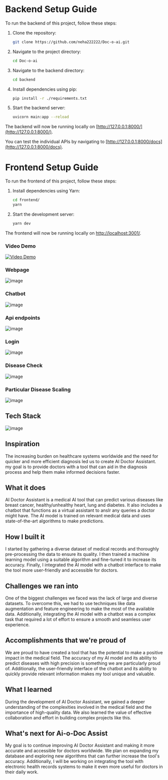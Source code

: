 # Backend Setup Guide

To run the backend of this project, follow these steps:

1. Clone the repository:
    ```bash
    git clone https://github.com/neha222222/Doc-o-ai.git
    ```

2. Navigate to the project directory:
    ```bash
    cd Doc-o-ai
    ```

3. Navigate to the backend directory:
    ```bash
    cd backend
    ```

4. Install dependencies using pip:
    ```bash
    pip install -r ./requirements.txt
    ```

5. Start the backend server:
    ```bash
    uvicorn main:app --reload
    ```

The backend will now be running locally on [http://127.0.0.1:8000/](http://127.0.0.1:8000/).

You can test the individual APIs by navigating to [http://127.0.0.1:8000/docs](http://127.0.0.1:8000/docs).

# Frontend Setup Guide

To run the frontend of this project, follow these steps:

1. Install dependencies using Yarn:
    ```bash
    cd frontend/
    yarn
    ```

2. Start the development server:
    ```bash
    yarn dev
    ```

The frontend will now be running locally on [http://localhost:3001/](http://localhost:3001/).

###         Video Demo
[![Video Demo](![image](https://github.com/neha222222/Doc-o-ai/assets/132138786/667d9d40-65a6-42b3-8967-b5d059b30ff7)
)](https://www.loom.com/share/f7fc55a8baf44cd6a08560135a4aaa2b?sid=aca0067f-9811-40fc-b752-40bbe8511da9)

### Webpage
![image](https://github.com/neha222222/Doc-o-ai/assets/132138786/24c87f31-716e-45bb-9df9-a8e08428e018)

### Chatbot
![image](https://github.com/neha222222/Doc-o-ai/assets/132138786/e3afe35e-43de-4b7c-88ad-10f2499412b6)

### Api endpoints
![image](https://github.com/neha222222/Doc-o-ai/assets/132138786/fc0b3b49-47a1-45ae-b8d7-c287f331a8f4)

### Login
![image](https://github.com/neha222222/Doc-o-ai/assets/132138786/63ecd7a5-c96a-4a4e-a3ab-164a66063192)

### Disease Check
![image](https://github.com/neha222222/Doc-o-ai/assets/132138786/481030a4-66e3-4f16-bfb9-ae50fcc29faf)

### Particular Disease Scaling
![image](https://github.com/neha222222/Doc-o-ai/assets/132138786/61ccdab9-ee1f-415e-b03f-ad27f6d56b85)

## Tech Stack
![image](https://github.com/neha222222/Doc-o-ai/assets/132138786/4e85b94d-7b51-448e-81c2-0bca5cb68bc8)



## Inspiration
The increasing burden on healthcare systems worldwide and the need for quicker and more efficient diagnosis led us to create AI Doctor Assistant. my goal is to provide doctors with a tool that can aid in the diagnosis process and help them make informed decisions faster.

## What it does
AI Doctor Assistant is a medical AI tool that can predict various diseases like breast cancer, healthy/unhealthy heart, lung and diabetes. It also includes a chatbot that functions as a virtual assistant to ansIr any queries a doctor might have. The AI model is trained on relevant medical data and uses state-of-the-art algorithms to make predictions.

## How I built it
I started by gathering a diverse dataset of medical records and thoroughly pre-processing the data to ensure its quality. I then trained a machine learning model using a suitable algorithm and fine-tuned it to increase its accuracy. Finally, I integrated the AI model with a chatbot interface to make the tool more user-friendly and accessible for doctors.

## Challenges we ran into
One of the biggest challenges we faced was the lack of large and diverse datasets. To overcome this, we had to use techniques like data augmentation and feature engineering to make the most of the available data. Additionally, integrating the AI model with a chatbot was a complex task that required a lot of effort to ensure a smooth and seamless user experience.

## Accomplishments that we're proud of
We are proud to have created a tool that has the potential to make a positive impact in the medical field. The accuracy of my AI model and its ability to predict diseases with high precision is something we are particularly proud of. Additionally, the user-friendly interface of the chatbot and its ability to quickly provide relevant information makes my tool unique and valuable.

## What I learned
During the development of AI Doctor Assistant, we gained a deeper understanding of the complexities involved in the medical field and the importance of high-quality data. We also learned the value of effective collaboration and effort in building complex projects like this.

## What's next for Ai-o-Doc Assist
My goal is to continue improving AI Doctor Assistant and making it more accurate and accessible for doctors worldwide. We plan on expanding my database and exploring new algorithms that can further increase the tool's accuracy. Additionally, I will be working on integrating the tool with electronic health records systems to make it even more useful for doctors in their daily work.



